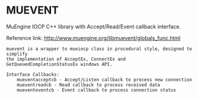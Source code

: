 # MUEVENT
MuEngine IOCP C++ library with Accept/Read/Event callback interface.

Reference link: http://www.muengine.org/libmuevent/globals_func.html

	muevent is a wrapper to mueiocp class in procedural style, designed to simplify 
	the implementation of AcceptEx, ConnectEx and GetQueuedCompletionStatusEx windows API.

	Interface Callbacks:
		mueventacceptcb - Accept/Listen callback to process new connection
		mueventreadcb - Read callback to process received data
		mueventeventcb - Event callback to process connection status




